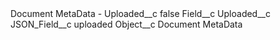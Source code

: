 <?xml version="1.0" encoding="UTF-8"?>
<CustomMetadata xmlns="http://soap.sforce.com/2006/04/metadata" xmlns:xsi="http://www.w3.org/2001/XMLSchema-instance" xmlns:xsd="http://www.w3.org/2001/XMLSchema">
    <label>Document MetaData - Uploaded__c</label>
    <protected>false</protected>
    <values>
        <field>Field__c</field>
        <value xsi:type="xsd:string">Uploaded__c</value>
    </values>
    <values>
        <field>JSON_Field__c</field>
        <value xsi:type="xsd:string">uploaded</value>
    </values>
    <values>
        <field>Object__c</field>
        <value xsi:type="xsd:string">Document MetaData</value>
    </values>
</CustomMetadata>
